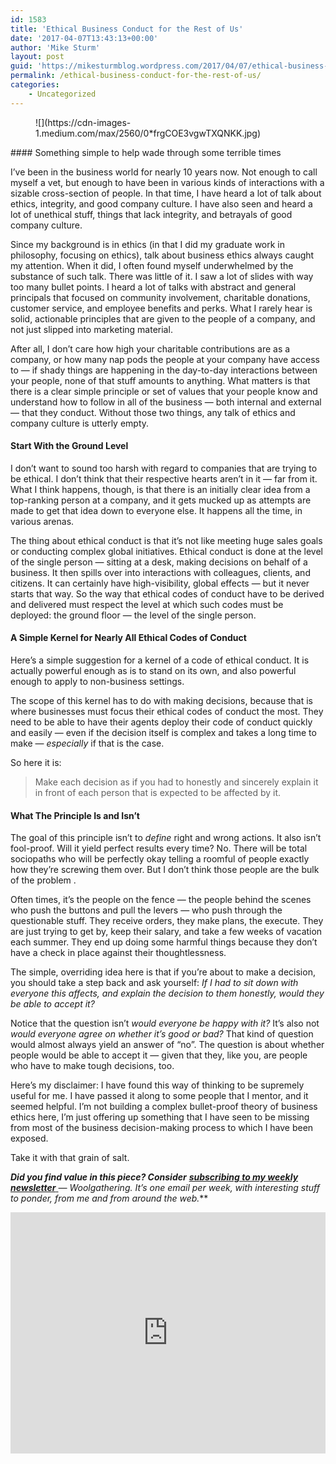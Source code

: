 ```yaml
---
id: 1583
title: 'Ethical Business Conduct for the Rest of Us'
date: '2017-04-07T13:43:13+00:00'
author: 'Mike Sturm'
layout: post
guid: 'https://mikesturmblog.wordpress.com/2017/04/07/ethical-business-conduct-for-the-rest-of-us/'
permalink: /ethical-business-conduct-for-the-rest-of-us/
categories:
    - Uncategorized
---
```


<figure>![](https://cdn-images-1.medium.com/max/2560/0*frgCOE3vgwTXQNKK.jpg)</figure>#### Something simple to help wade through some terrible times

I’ve been in the business world for nearly 10 years now. Not enough to call myself a vet, but enough to have been in various kinds of interactions with a sizable cross-section of people. In that time, I have heard a lot of talk about ethics, integrity, and good company culture. I have also seen and heard a lot of unethical stuff, things that lack integrity, and betrayals of good company culture.

Since my background is in ethics (in that I did my graduate work in philosophy, focusing on ethics), talk about business ethics always caught my attention. When it did, I often found myself underwhelmed by the substance of such talk. There was little of it. I saw a lot of slides with way too many bullet points. I heard a lot of talks with abstract and general principals that focused on community involvement, charitable donations, customer service, and employee benefits and perks. What I rarely hear is solid, actionable principles that are given to the people of a company, and not just slipped into marketing material.

After all, I don’t care how high your charitable contributions are as a company, or how many nap pods the people at your company have access to — if shady things are happening in the day-to-day interactions between your people, none of that stuff amounts to anything. What matters is that there is a clear simple principle or set of values that your people know and understand how to follow in all of the business — both internal and external — that they conduct. Without those two things, any talk of ethics and company culture is utterly empty.

#### Start With the Ground Level

I don’t want to sound too harsh with regard to companies that are trying to be ethical. I don’t think that their respective hearts aren’t in it — far from it. What I think happens, though, is that there is an initially clear idea from a top-ranking person at a company, and it gets mucked up as attempts are made to get that idea down to everyone else. It happens all the time, in various arenas.

The thing about ethical conduct is that it’s not like meeting huge sales goals or conducting complex global initiatives. Ethical conduct is done at the level of the single person — sitting at a desk, making decisions on behalf of a business. It then spills over into interactions with colleagues, clients, and citizens. It can certainly have high-visibility, global effects — but it never starts that way. So the way that ethical codes of conduct have to be derived and delivered must respect the level at which such codes must be deployed: the ground floor — the level of the single person.

#### A Simple Kernel for Nearly All Ethical Codes of Conduct

Here’s a simple suggestion for a kernel of a code of ethical conduct. It is actually powerful enough as is to stand on its own, and also powerful enough to apply to non-business settings.

The scope of this kernel has to do with making decisions, because that is where businesses must focus their ethical codes of conduct the most. They need to be able to have their agents deploy their code of conduct quickly and easily — even if the decision itself is complex and takes a long time to make — *especially* if that is the case.

So here it is:

> Make each decision as if you had to honestly and sincerely explain it in front of each person that is expected to be affected by it.

#### What The Principle Is and Isn’t

The goal of this principle isn’t to *define* right and wrong actions. It also isn’t fool-proof. Will it yield perfect results every time? No. There will be total sociopaths who will be perfectly okay telling a roomful of people exactly how they’re screwing them over. But I don’t think those people are the bulk of the problem .

Often times, it’s the people on the fence — the people behind the scenes who push the buttons and pull the levers — who push through the questionable stuff. They receive orders, they make plans, the execute. They are just trying to get by, keep their salary, and take a few weeks of vacation each summer. They end up doing some harmful things because they don’t have a check in place against their thoughtlessness.

The simple, overriding idea here is that if you’re about to make a decision, you should take a step back and ask yourself: *If I had to sit down with everyone this affects, and explain the decision to them honestly, would they be able to accept it?*

Notice that the question isn’t *would everyone be happy with it?* It’s also not *would everyone agree on whether it’s good or bad?* That kind of question would almost always yield an answer of “no”. The question is about whether people would be able to accept it — given that they, like you, are people who have to make tough decisions, too.

Here’s my disclaimer: I have found this way of thinking to be supremely useful for me. I have passed it along to some people that I mentor, and it seemed helpful. I’m not building a complex bullet-proof theory of business ethics here, I’m just offering up something that I have seen to be missing from most of the business decision-making process to which I have been exposed.

Take it with that grain of salt.

***Did you find value in this piece? Consider*** [***subscribing to my weekly newsletter*** ](http://tinyletter.com/mike_sturm)***—* Woolgathering*. It’s one email per week, with interesting stuff to ponder, from me and from around the web.***

<iframe class="wp-embedded-content" data-secret="cBAHzkb4Ft" frameborder="0" height="386" loading="lazy" sandbox="allow-scripts" scrolling="no" security="restricted" src="https://upscri.be/f/61f5e9?as_embed=true#?secret=cBAHzkb4Ft" title="Subscribe to Woolgathering" width="100%"></iframe>